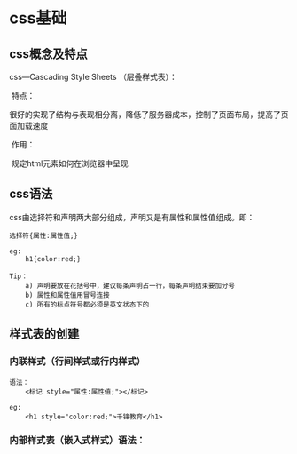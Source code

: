 # css基础

## css概念及特点

css—Cascading Style Sheets （层叠样式表）：

​	特点：

​		很好的实现了结构与表现相分离，降低了服务器成本，控制了页面布局，提高了页面加载速度

​	作用：

​		规定html元素如何在浏览器中呈现

## css语法

css由选择符和声明两大部分组成，声明又是有属性和属性值组成。即：

	选择符{属性:属性值;}

	eg:  
		h1{color:red;}

	Tip： 
		a) 声明要放在花括号中，建议每条声明占一行，每条声明结束要加分号
        b) 属性和属性值用冒号连接
        c) 所有的标点符号都必须是英文状态下的
		
## 样式表的创建

### 内联样式（行间样式或行内样式）

	语法：
		<标记 style="属性:属性值;"></标记>

	eg:  
		<h1 style="color:red;">千锋教育</h1>

### 内部样式表（嵌入式样式）语法：<style type="text/css">

    选择符{
          属性:属性值;
        }
		</style>
	eg: 
		<style type="text/css">
			h1{
				color:red;
			}
		</style>

	Tip：
		style标记一般放置在head部分
		
### 外部样式表

	a) 使用link引入

	语法：
		首先创建一个后缀名为.css的文件，然后在html页面使用link标签引入，即：
		<link rel="stylesheet" type="text/css" href="css文件路径"/>

	Tip： 
		rel的作用：表明引入文件与当前文件的关系
        link标签一般也放在head部分

	b) 使用@import引入

	语法： 
		@import   "css文件路径";
		

	注：
	link和@import引入外部样式的区别：
	1) link是html标签，除了可以引入css文件外，还可以引入其他文件，@import属于css的范畴，只能引入css文件
		（老祖宗的区别）
	2)link引入的css文件和页面同时加载，@import引入的css文件在页面加载完成后载入（加载顺序不同）
	3)link是html标签，无兼容性问题，@import是css2.1提出的，低版本浏览器不支持（浏览器支持不同）
	4)link是html标签，支持js控制DOM改变样式，@import不支持 （是否支持js改变DOM）
	
### 样式表的优先级（三种样式表的区别）

	采取就近原则，即离被设置的元素越近，优先级越高，一般情况下：
		内联>内部>外部

	注：
		当css属性值中出现!important关键词时，它的优先级最高

	即： 
		!important>内联>内部>外部



